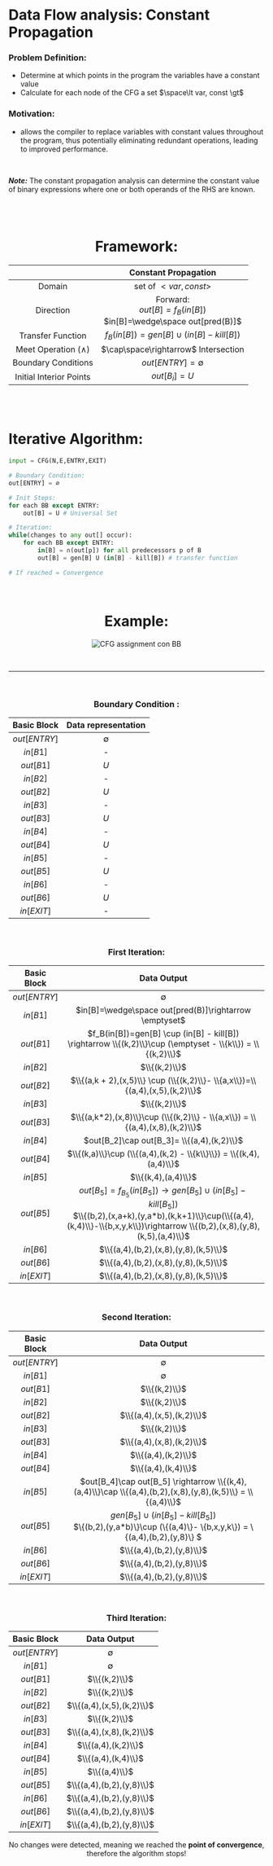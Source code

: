 # Data Flow analysis: Constant Propagation

### Problem Definition:

- Determine at which points in the program the variables have a constant value
- Calculate for each node of the CFG a set $\space\lt var, const \gt$

### Motivation:

- allows the compiler to replace variables with constant values throughout the program, thus potentially eliminating redundant operations, leading to improved performance.

<br>

**_Note:_** The constant propagation analysis can determine the constant value of binary expressions where one or both operands of the RHS are known.

<br><br>

<center>

# Framework:

|                           |                        **Constant Propagation**                        |
| :-----------------------: | :--------------------------------------------------------------------: |
|          Domain           |                      set of $\lt var, const \gt$                       |
|         Direction         | Forward:<br>$out[B]=f_B(in[B])$ <br> $in[B]=\wedge\space out[pred(B)]$ |
|     Transfer Function     |               $f_B(in[B])=gen[B] \cup (in[B] - kill[B])$               |
| Meet Operation $(\wedge)$ |                 $\cap\space\rightarrow$ Intersection            |
|   Boundary Conditions    |                        $out[ENTRY] = \emptyset$                        |
|  Initial Interior Points  |                             $out[B_i] = U$                             |

</center>

<br><br>

# Iterative Algorithm:

```python
input = CFG(N,E,ENTRY,EXIT)

# Boundary Condition:
out[ENTRY] = ∅

# Init Steps:
for each BB except ENTRY:
    out[B] = U # Universal Set

# Iteration:
while(changes to any out[] occur):
    for each BB except ENTRY:
        in[B] = ∩(out[p]) for all predecessors p of B
        out[B] = gen[B] U (in[B] - kill[B]) # transfer function

# If reached = Convergence
```

<br>

<center>

# Example:

![CFG assignment con BB](../img/CFG_BB_CP.png)

<br>

</center>

---

<br>

<center>

### Boundary Condition :

|  Basic Block  | Data representation |
| :----------: | :-----------------: |
| $out[ENTRY]$ |     $\emptyset$     |
|   $in[B1]$   |          -          |
|  $out[B1]$   |         $U$         |
|   $in[B2]$   |          -          |
|  $out[B2]$   |         $U$         |
|   $in[B3]$   |          -          |
|  $out[B3]$   |         $U$         |
|   $in[B4]$   |          -          |
|  $out[B4]$   |         $U$         |
|   $in[B5]$   |          -          |
|  $out[B5]$   |         $U$         |
|   $in[B6]$   |          -          |
|  $out[B6]$   |         $U$         |
|  $in[EXIT]$  |          -          |

</center>

<br>

<center>

### First Iteration:

|  Basic Block  |                                                                                                Data Output                                                                                                |
| :----------: | :-------------------------------------------------------------------------------------------------------------------------------------------------------------------------------------------------------: |
| $out[ENTRY]$ |                                                                                                $\emptyset$                                                                                                |
|   $in[B1]$   |                                                                          $in[B]=\wedge\space out[pred(B)]\rightarrow \emptyset$                                                                           |
|  $out[B1]$   |                                                $f_B(in[B])=gen[B] \cup (in[B] - kill[B]) \rightarrow \\{(k,2)\\}\cup (\emptyset - \\{k\\}) = \\{(k,2)\\}$                                                 |
|   $in[B2]$   |                                                                                               $\\{(k,2)\\}$                                                                                               |
|  $out[B2]$   |                                                               $\\{(a,k + 2),(x,5)\\} \cup (\\{(k,2)\\}- \\{a,x\\})=\\{(a,4),(x,5),(k,2)\\}$                                                               |
|   $in[B3]$   |                                                                                               $\\{(k,2)\\}$                                                                                               |
|  $out[B3]$   |                                                               $\\{(a,k*2),(x,8)\\}\cup (\\{(k,2)\\} - \\{a,x\\}) = \\{(a,4),(x,8),(k,2)\\}$                                                               |
|   $in[B4]$   |                                                                                $out[B_2]\cap out[B_3]= \\{(a,4),(k,2)\\}$                                                                                 |
|  $out[B4]$   |                                                                    $\\{(k,a)\\}\cup (\\{(a,4),(k,2) - \\{k\\}\\}) = \\{(k,4),(a,4)\\}$                                                                    |
|   $in[B5]$   |                                                                                            $\\{(k,4),(a,4)\\}$                                                                                            |
|  $out[B5]$   | $out[B_5] = f_{B_5}(in[B_5])\rightarrow gen[B_5]\cup(in[B_5] - kill[B_5])$ <br> $\\{(b,2),(x,a+k),(y,a*b),(k,k+1)\\}\cup(\\{(a,4),(k,4)\\}-\\{b,x,y,k\\})\rightarrow \\{(b,2),(x,8),(y,8),(k,5),(a,4)\\}$ |
|   $in[B6]$   |                                                                                   $\\{(a,4),(b,2),(x,8),(y,8),(k,5)\\}$                                                                                   |
|  $out[B6]$   |                                                                                   $\\{(a,4),(b,2),(x,8),(y,8),(k,5)\\}$                                                                                   |
|  $in[EXIT]$  |                                                                                   $\\{(a,4),(b,2),(x,8),(y,8),(k,5)\\}$                                                                                   |

</center>
<br>

<center>

### Second Iteration:

| Basic Block  |                                                         Data Output                                                         |
| :----------: | :-------------------------------------------------------------------------------------------------------------------------: |
| $out[ENTRY]$ |                                                         $\emptyset$                                                         |
|   $in[B1]$   |                                                         $\emptyset$                                                         |
|  $out[B1]$   |                                                        $\\{(k,2)\\}$                                                        |
|   $in[B2]$   |                                                        $\\{(k,2)\\}$                                                        |
|  $out[B2]$   |                                                  $\\{(a,4),(x,5),(k,2)\\}$                                                  |
|   $in[B3]$   |                                                        $\\{(k,2)\\}$                                                        |
|  $out[B3]$   |                                                  $\\{(a,4),(x,8),(k,2)\\}$                                                  |
|   $in[B4]$   |                                                     $\\{(a,4),(k,2)\\}$                                                     |
|  $out[B4]$   |                                                     $\\{(a,4),(k,4)\\}$                                                     |
|   $in[B5]$   |         $out[B_4]\cap out[B_5] \rightarrow \\{(k,4),(a,4)\\}\cap \\{(a,4),(b,2),(x,8),(y,8),(k,5)\\} = \\{(a,4)\\}$         |
|  $out[B5]$   | $gen[B_5]\cup(in[B_5] - kill[B_5])$ <br> $\\{(b,2),(y,a\*b)\\}\cup (\\{(a,4)\\}- \\{b,x,y,k\\}) = \\{(a,4),(b,2),(y,8)\\} $ |
|   $in[B6]$   |                                                  $\\{(a,4),(b,2),(y,8)\\}$                                                  |
|  $out[B6]$   |                                                  $\\{(a,4),(b,2),(y,8)\\}$                                                  |
|  $in[EXIT]$  |                                                  $\\{(a,4),(b,2),(y,8)\\}$                                                  |

</center>

<br>

<center>

### Third Iteration:

| Basic Block  |        Data Output        |
| :----------: | :-----------------------: |
| $out[ENTRY]$ |        $\emptyset$        |
|   $in[B1]$   |        $\emptyset$        |
|  $out[B1]$   |       $\\{(k,2)\\}$       |
|   $in[B2]$   |       $\\{(k,2)\\}$       |
|  $out[B2]$   | $\\{(a,4),(x,5),(k,2)\\}$ |
|   $in[B3]$   |       $\\{(k,2)\\}$       |
|  $out[B3]$   | $\\{(a,4),(x,8),(k,2)\\}$ |
|   $in[B4]$   |    $\\{(a,4),(k,2)\\}$    |
|  $out[B4]$   |    $\\{(a,4),(k,4)\\}$    |
|   $in[B5]$   |       $\\{(a,4)\\}$       |
|  $out[B5]$   | $\\{(a,4),(b,2),(y,8)\\}$ |
|   $in[B6]$   | $\\{(a,4),(b,2),(y,8)\\}$ |
|  $out[B6]$   | $\\{(a,4),(b,2),(y,8)\\}$ |
|  $in[EXIT]$  | $\\{(a,4),(b,2),(y,8)\\}$ |

No changes were detected, meaning we reached the **point of convergence**, therefore the algorithm stops!

</center>
